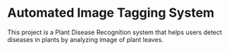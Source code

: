 # Automated Image Tagging System
 This project is a Plant Disease Recognition system that helps users detect diseases in plants by analyzing image of plant leaves.
